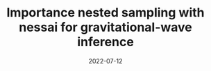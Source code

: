 ---
title: "Importance nested sampling with nessai for gravitational-wave inference"
collection: talks
type: "Contributed talk"
permalink: /talks/2022-07-12-g2net2022
venue: "Glasgow G2Net Meeting 2022"
date: 2022-07-12
location: "Glasgow, Scotland"
---